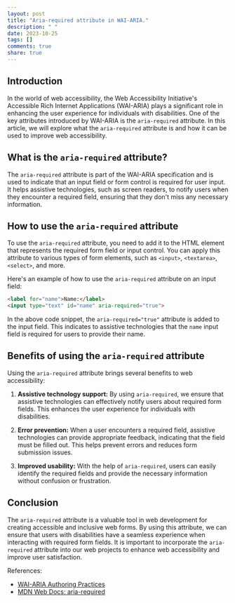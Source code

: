 ```yaml
---
layout: post
title: "Aria-required attribute in WAI-ARIA."
description: " "
date: 2023-10-25
tags: []
comments: true
share: true
---
```


## Introduction

In the world of web accessibility, the Web Accessibility Initiative's Accessible Rich Internet Applications (WAI-ARIA) plays a significant role in enhancing the user experience for individuals with disabilities. One of the key attributes introduced by WAI-ARIA is the `aria-required` attribute. In this article, we will explore what the `aria-required` attribute is and how it can be used to improve web accessibility.

## What is the `aria-required` attribute?

The `aria-required` attribute is part of the WAI-ARIA specification and is used to indicate that an input field or form control is required for user input. It helps assistive technologies, such as screen readers, to notify users when they encounter a required field, ensuring that they don't miss any necessary information.

## How to use the `aria-required` attribute

To use the `aria-required` attribute, you need to add it to the HTML element that represents the required form field or input control. You can apply this attribute to various types of form elements, such as `<input>`, `<textarea>`, `<select>`, and more.

Here's an example of how to use the `aria-required` attribute on an input field:

```html
<label for="name">Name:</label>
<input type="text" id="name" aria-required="true">
```

In the above code snippet, the `aria-required="true"` attribute is added to the input field. This indicates to assistive technologies that the `name` input field is required for users to provide their name.

## Benefits of using the `aria-required` attribute

Using the `aria-required` attribute brings several benefits to web accessibility:

1. **Assistive technology support:** By using `aria-required`, we ensure that assistive technologies can effectively notify users about required form fields. This enhances the user experience for individuals with disabilities.

2. **Error prevention:** When a user encounters a required field, assistive technologies can provide appropriate feedback, indicating that the field must be filled out. This helps prevent errors and reduces form submission issues.

3. **Improved usability:** With the help of `aria-required`, users can easily identify the required fields and provide the necessary information without confusion or frustration.

## Conclusion

The `aria-required` attribute is a valuable tool in web development for creating accessible and inclusive web forms. By using this attribute, we can ensure that users with disabilities have a seamless experience when interacting with required form fields. It is important to incorporate the `aria-required` attribute into our web projects to enhance web accessibility and improve user satisfaction.

References:
- [WAI-ARIA Authoring Practices](https://www.w3.org/TR/wai-aria-practices-1.2/)
- [MDN Web Docs: aria-required](https://developer.mozilla.org/en-US/docs/Web/Accessibility/ARIA/ARIA_Techniques/Using_the_aria-required_attribute)